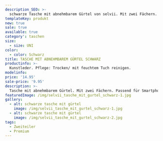 ```yaml
---
description_SEO: >-
  schwarze Tasche mit abnehmbarem Gürtel von selvii. Mit zwei Fächern. Passend für Smartphone, Brieftasche etc..
templateKey: produkt
new: true
sale: true
available: true
category': taschen
size:
  - size: UNI
color:
  - color: Schwarz
title: TASCHE MIT ABNEHMBAREM GÜRTEL SCHWARZ
productinfo: >-
  Kunstleder. Pflege: Trocken/ mit feuchtem Tuch reinigen.
modelinfo: 
price: '14.95'
sale-price: '9.95'
description: >-
  Tasche mit abnehmbarem Gürtel. Mit zwei Fächern. Passend für Smartphone, Brieftasche etc. Farbe schwarz.
featuredImage: /img/selvii_tasche_mit_gurtel_schwarz-1.jpg
gallery:
  - alt: schwarze tasche mit gürtel
    image: /img/selvii_tasche_mit_gurtel_schwarz-1.jpg
  - alt: schwarze tasche mit gürtel
    image: /img/selvii_tasche_mit_gurtel_schwarz-2.jpg
tags:
  - Zweiteiler
  - Premium
---
```


